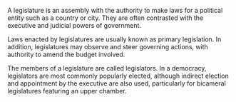 A legislature is an assembly with the authority to make laws for a political entity such as a country or city. They are often contrasted with the executive and judicial powers of government.

Laws enacted by legislatures are usually known as primary legislation. In addition, legislatures may observe and steer governing actions, with authority to amend the budget involved.

The members of a legislature are called legislators. In a democracy, legislators are most commonly popularly elected, although indirect election and appointment by the executive are also used, particularly for bicameral legislatures featuring an upper chamber.